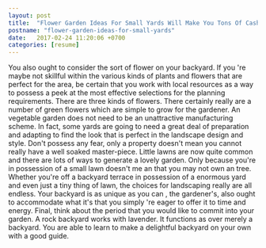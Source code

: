 ```yaml
---
layout: post
title:  "Flower Garden Ideas For Small Yards Will Make You Tons Of Cash. Here's How"
postname: "flower-garden-ideas-for-small-yards"
date:   2017-02-24 11:20:06 +0700
categories: [resume]
---
```

You also ought to consider the sort of flower on your backyard. If you 're maybe not skillful within the various kinds of plants and flowers that are perfect for the area, be certain that you work with local resources as a way to possess a peek at the most effective selections for the planning requirements. There are three kinds of flowers. There certainly really are a number of green flowers which are simple to grow for the gardener. An vegetable garden does not need to be an unattractive manufacturing scheme. In fact, some yards are going to need a great deal of preparation and adapting to find the look that is perfect in the landscape design and style. Don't possess any fear, only a property doesn't mean you cannot really have a well soaked master-piece. Little lawns are now quite common and there are lots of ways to generate a lovely garden. Only because you're in possession of a small lawn doesn't me an that you may not own an tree. Whether you're off a backyard terrace in possession of a enormous yard and even just a tiny thing of lawn, the choices for landscaping really are all endless. Your backyard is as unique as you can , the gardener's, also ought to accommodate what it's that you simply 're eager to offer it to time and energy. Final, think about the period that you would like to commit into your garden. A rock backyard works with lavender. It functions as over merely a backyard. You are able to learn to make a delightful backyard on your own with a good guide.

